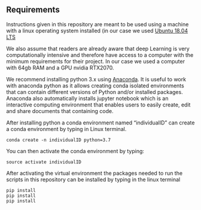 ## Requirements
Instructions given in this repository are meant to be used using a machine with a linux operating system installed (in our case we used [Ubuntu 18.04 LTS ](https://ubuntu.com/download/desktop) 

We also assume that readers are already aware that deep Learning is very computationally intensive and therefore have access to a computer with the minimum requirements for their project. In our case we used a computer with 64gb RAM and a GPU nvidia RTX2070. 

We recommend installing python 3.x using [Anaconda](https://www.anaconda.com/distribution/). It is useful to work with anaconda python as it allows creating conda isolated environments that can contain different versions of Python and/or installed packages. Anaconda also automatically installs jupyter notebook which is an interactive computing environment that enables users to easily create, edit and share documents that containing code.

After installing python a conda environment named “individualID” can create a conda environment by typing in Linux terminal.
```console
conda create -n individualID python=3.7
```

You can then activate the conda environment by typing:
```console
source activate individualID
```

After activating the virtual environment the packages needed to run the scripts in this repository can be installed by typing in the linux terminal
```console
pip install 
pip install 
pip install 
```
